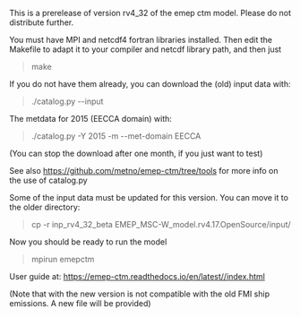 This is a prerelease of version rv4_32 of the emep ctm model.
Please do not distribute further. 

You must have MPI and netcdf4 fortran libraries installed. Then edit the Makefile to adapt it to your compiler and netcdf library path, and then just

 > make

If you do not have them already, you can download the (old) input data with:

 > ./catalog.py --input

The metdata for 2015 (EECCA domain) with:

 > ./catalog.py -Y 2015 -m --met-domain EECCA

(You can stop the download after one month, if you just want to test)

See also https://github.com/metno/emep-ctm/tree/tools for more info on the use of catalog.py

Some of the input data must be updated for this version. You can move it to the older directory:

 > cp -r inp_rv4_32_beta EMEP_MSC-W_model.rv4.17.OpenSource/input/


Now you should be ready to run the model
 > mpirun emepctm

User guide at:
https://emep-ctm.readthedocs.io/en/latest//index.html

(Note that with the new version is not compatible with the old FMI ship emissions. A new file will be provided)

